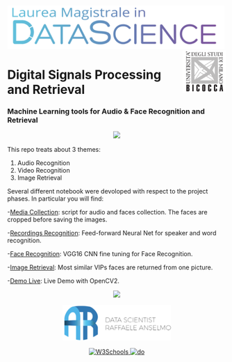 <p float="left">
 <img src="https://github.com/RaffaeleAns/AML-Assignments/blob/master/images/DS%20Logo.png" width = "500"/>
 <img src="https://github.com/RaffaeleAns/AML-Assignments/blob/master/images/Bicocca%20Logo.png" width = "100" align="right"/>
</p>

# Digital Signals Processing and Retrieval
### Machine Learning tools for Audio & Face Recognition and Retrieval


<p align="center">
	<img src="https://github.com/RaffaeleAns/DSIM/blob/master/images/example.gif" width = "600">
</p>

This repo treats about 3 themes:

1. Audio Recognition
2. Video Recognition
3. Image Retrieval

Several different notebook were devoloped with respect to the project phases. In particular you will find:

-[Media Collection](https://github.com/RaffaeleAns/DSIM/blob/master/Codes/Media%20Collection.ipynb): script for audio and faces collection. The faces are cropped before saving the images.

-[Recordings Recognition](https://github.com/RaffaeleAns/DSIM/blob/master/Codes/Recordings%20Recognition.ipynb): Feed-forward Neural Net for speaker and word recognition. 

-[Face Recognition](https://github.com/RaffaeleAns/DSIM/blob/master/Codes/Face%20Recognition.ipynb): VGG16 CNN fine tuning for Face Recognition.

-[Image Retrieval](https://github.com/RaffaeleAns/DSIM/blob/master/Codes/Image%20Retrieval.ipynb): Most similar VIPs faces are returned from one picture.

-[Demo Live](https://github.com/RaffaeleAns/DSIM/blob/master/Codes/Demo%20Live.ipynb): Live Demo with OpenCV2.

<p align = "center">
  <img src="https://github.com/RaffaeleAns/DSIM/blob/master/images/PO.png" width = "550">
</p>    


<p align = "center">
  <img src="https://github.com/RaffaeleAns/AML-Assignments/blob/master/images/AR%20Logo.png" width = "250">
</p>    
    
    
<p align = "center">
<a href="https://github.com/RaffaeleAns">
<img border="0" alt="W3Schools" src="https://github.com/RaffaeleAns/Foundation-of-CS-Exam-Project/blob/master/images/GitHub%20Logo.png" width="20" height="20">
</a>
 <a href="https://www.linkedin.com/in/raffaele-anselmo-213a0a179">
<img border="0" alt="do" src="https://github.com/RaffaeleAns/Foundation-of-CS-Exam-Project/blob/master/images/LinkedIn%20Logo.png" width="20" height="20">
</a>
</p>

